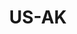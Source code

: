 ---
published:  false
post_id:    2021-07-US-AK
title:      US-AK
date_start: 2021-07-25
date_end:   2021-07-30
cover_idx:  0
cover_meta: Alaska
images:
  - ext:    00.jpg
    width:  2400
    height: 3000
    meta:   Mendenhall Glacier
tags:
  - U.S.
---